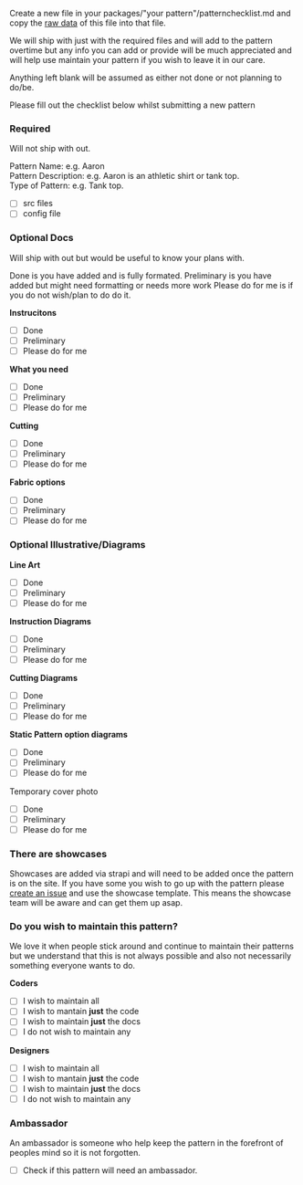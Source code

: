 <Note>

Create a new file in your packages/"your pattern"/patternchecklist.md and copy the [raw data](edit/dev/markdown/dev/guides/contribute-pattern/references/patternchecklist/en.md) of this file into that file.

</Note>

<Note>

We will ship with just with the required files and will add to the pattern overtime but any info you can add or provide will be much appreciated and will help use maintain your pattern if you wish to leave it in our care.

</Note>

<Warning>

Anything left blank will be assumed as either not done or not planning to do/be.

</Warning>

Please fill out the checklist below whilst submitting a new pattern

### Required

Will not ship with out.

Pattern Name: e.g. Aaron  
Pattern Description: e.g. Aaron is an athletic shirt or tank top.  
Type of Pattern: e.g. Tank top.

- [ ] src files
- [ ] config file

### Optional Docs

Will ship with out but would be useful to know your plans with.

<Note>

Done is you have added and is fully formated.
Preliminary is you have added but might need formatting or needs more work
Please do for me is if you do not wish/plan to do do it.

</Note>

**Instrucitons**

- [ ] Done
- [ ] Preliminary
- [ ] Please do for me

**What you need**

- [ ] Done
- [ ] Preliminary
- [ ] Please do for me

**Cutting**

- [ ] Done
- [ ] Preliminary
- [ ] Please do for me

**Fabric options**

- [ ] Done
- [ ] Preliminary
- [ ] Please do for me

### Optional Illustrative/Diagrams

**Line Art**

- [ ] Done
- [ ] Preliminary
- [ ] Please do for me

**Instruction Diagrams**

- [ ] Done
- [ ] Preliminary
- [ ] Please do for me

**Cutting Diagrams**

- [ ] Done
- [ ] Preliminary
- [ ] Please do for me

**Static Pattern option diagrams**

- [ ] Done
- [ ] Preliminary
- [ ] Please do for me

Temporary cover photo

- [ ] Done
- [ ] Preliminary
- [ ] Please do for me

### There are showcases

Showcases are added via strapi and will need to be added once the pattern is on the site. If you have some you wish to go up with the pattern please [create an issue](https://github.com/freesewing/freesewing/issues/new/choose) and use the showcase template. This means the showcase team will be aware and can get them up asap.

### Do you wish to maintain this pattern?

We love it when people stick around and continue to maintain their patterns but we understand that this is not always possible and also not necessarily something everyone wants to do. 

**Coders**

- [ ] I wish to maintain all
- [ ] I wish to mantain **just** the code
- [ ] I wish to maintain **just** the docs
- [ ] I do not wish to maintain any

**Designers**

- [ ] I wish to maintain all
- [ ] I wish to mantain **just** the code
- [ ] I wish to maintain **just** the docs
- [ ] I do not wish to maintain any

### Ambassador

An ambassador is someone who help keep the pattern in the forefront of peoples mind so it is not forgotten.

- [ ] Check if this pattern will need an ambassador.

